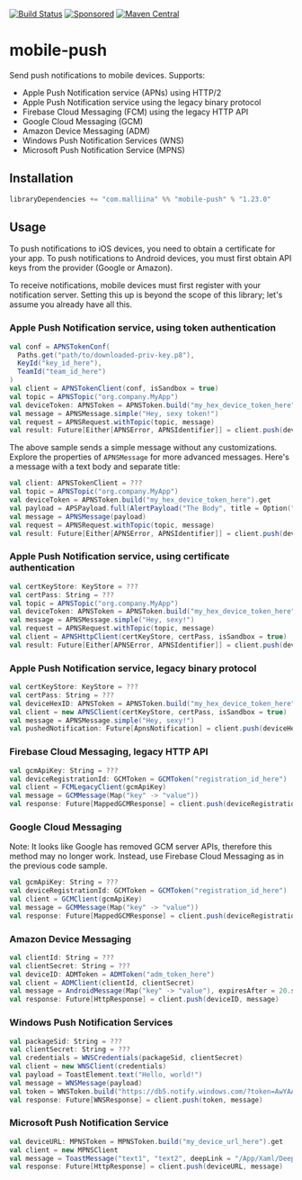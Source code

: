 [![Build Status](https://github.com/malliina/mobile-push/workflows/Test/badge.svg)](https://github.com/malliina/mobile-push/actions)
[![Sponsored](https://img.shields.io/badge/chilicorn-sponsored-brightgreen.svg?logo=data%3Aimage%2Fpng%3Bbase64%2CiVBORw0KGgoAAAANSUhEUgAAAA4AAAAPCAMAAADjyg5GAAABqlBMVEUAAAAzmTM3pEn%2FSTGhVSY4ZD43STdOXk5lSGAyhz41iz8xkz2HUCWFFhTFFRUzZDvbIB00Zzoyfj9zlHY0ZzmMfY0ydT0zjj92l3qjeR3dNSkoZp4ykEAzjT8ylUBlgj0yiT0ymECkwKjWqAyjuqcghpUykD%2BUQCKoQyAHb%2BgylkAyl0EynkEzmkA0mUA3mj86oUg7oUo8n0k%2FS%2Bw%2Fo0xBnE5BpU9Br0ZKo1ZLmFZOjEhesGljuzllqW50tH14aS14qm17mX9%2Bx4GAgUCEx02JySqOvpSXvI%2BYvp2orqmpzeGrQh%2Bsr6yssa2ttK6v0bKxMBy01bm4zLu5yry7yb29x77BzMPCxsLEzMXFxsXGx8fI3PLJ08vKysrKy8rL2s3MzczOH8LR0dHW19bX19fZ2dna2trc3Nzd3d3d3t3f39%2FgtZTg4ODi4uLj4%2BPlGxLl5eXm5ubnRzPn5%2Bfo6Ojp6enqfmzq6urr6%2Bvt7e3t7u3uDwvugwbu7u7v6Obv8fDz8%2FP09PT2igP29vb4%2BPj6y376%2Bu%2F7%2Bfv9%2Ff39%2Fv3%2BkAH%2FAwf%2FtwD%2F9wCyh1KfAAAAKXRSTlMABQ4VGykqLjVCTVNgdXuHj5Kaq62vt77ExNPX2%2Bju8vX6%2Bvr7%2FP7%2B%2FiiUMfUAAADTSURBVAjXBcFRTsIwHAfgX%2FtvOyjdYDUsRkFjTIwkPvjiOTyX9%2FAIJt7BF570BopEdHOOstHS%2BX0s439RGwnfuB5gSFOZAgDqjQOBivtGkCc7j%2B2e8XNzefWSu%2BsZUD1QfoTq0y6mZsUSvIkRoGYnHu6Yc63pDCjiSNE2kYLdCUAWVmK4zsxzO%2BQQFxNs5b479NHXopkbWX9U3PAwWAVSY%2FpZf1udQ7rfUpQ1CzurDPpwo16Ff2cMWjuFHX9qCV0Y0Ok4Jvh63IABUNnktl%2B6sgP%2BARIxSrT%2FMhLlAAAAAElFTkSuQmCC)](http://spiceprogram.org/oss-sponsorship)
[![Maven Central](https://img.shields.io/maven-central/v/com.malliina/mobile-push_2.13.svg)](https://search.maven.org/#search%7Cga%7C1%7Cg%3A%22com.malliina%22%20AND%20a%3A%22mobile-push_2.13%22)

# mobile-push

Send push notifications to mobile devices. Supports:

- Apple Push Notification service (APNs) using HTTP/2
- Apple Push Notification service using the legacy binary protocol
- Firebase Cloud Messaging (FCM) using the legacy HTTP API
- Google Cloud Messaging (GCM)
- Amazon Device Messaging (ADM)
- Windows Push Notification Services (WNS)
- Microsoft Push Notification Service (MPNS)

## Installation

```scala
libraryDependencies += "com.malliina" %% "mobile-push" % "1.23.0"
```

## Usage

To push notifications to iOS devices, you need to obtain a certificate for your app. To push notifications to Android
devices, you must first obtain API keys from the provider (Google or Amazon).

To receive notifications, mobile devices must first register with your notification server. Setting this up is beyond
the scope of this library; let's assume you already have all this.

### Apple Push Notification service, using token authentication


```scala
val conf = APNSTokenConf(
  Paths.get("path/to/downloaded-priv-key.p8"),
  KeyId("key_id_here"),
  TeamId("team_id_here")
)
val client = APNSTokenClient(conf, isSandbox = true)
val topic = APNSTopic("org.company.MyApp")
val deviceToken: APNSToken = APNSToken.build("my_hex_device_token_here").get
val message = APNSMessage.simple("Hey, sexy token!")
val request = APNSRequest.withTopic(topic, message)
val result: Future[Either[APNSError, APNSIdentifier]] = client.push(deviceToken, request)
```

The above sample sends a simple message without any customizations. Explore the properties of
`APNSMessage` for more advanced messages. Here's a message with a text body and separate title:

```scala
val client: APNSTokenClient = ???
val topic = APNSTopic("org.company.MyApp")
val deviceToken = APNSToken.build("my_hex_device_token_here").get
val payload = APSPayload.full(AlertPayload("The Body", title = Option("Attention")))
val message = APNSMessage(payload)
val request = APNSRequest.withTopic(topic, message)
val result: Future[Either[APNSError, APNSIdentifier]] = client.push(deviceToken, request)
```

### Apple Push Notification service, using certificate authentication

```scala
val certKeyStore: KeyStore = ???
val certPass: String = ???
val topic = APNSTopic("org.company.MyApp")
val deviceToken: APNSToken = APNSToken.build("my_hex_device_token_here").get
val message = APNSMessage.simple("Hey, sexy!")
val request = APNSRequest.withTopic(topic, message)
val client = APNSHttpClient(certKeyStore, certPass, isSandbox = true)
val result: Future[Either[APNSError, APNSIdentifier]] = client.push(deviceToken, request)
```

### Apple Push Notification service, legacy binary protocol

```scala
val certKeyStore: KeyStore = ???
val certPass: String = ???
val deviceHexID: APNSToken = APNSToken.build("my_hex_device_token_here").get
val client = new APNSClient(certKeyStore, certPass, isSandbox = true)
val message = APNSMessage.simple("Hey, sexy!")
val pushedNotification: Future[ApnsNotification] = client.push(deviceHexID, message)
```

### Firebase Cloud Messaging, legacy HTTP API

```scala
val gcmApiKey: String = ???
val deviceRegistrationId: GCMToken = GCMToken("registration_id_here")
val client = FCMLegacyClient(gcmApiKey)
val message = GCMMessage(Map("key" -> "value"))
val response: Future[MappedGCMResponse] = client.push(deviceRegistrationId, message)
```

### Google Cloud Messaging

Note: It looks like Google has removed GCM server APIs, therefore this method may no longer work.
Instead, use Firebase Cloud Messaging as in the previous code sample.

```scala
val gcmApiKey: String = ???
val deviceRegistrationId: GCMToken = GCMToken("registration_id_here")
val client = GCMClient(gcmApiKey)
val message = GCMMessage(Map("key" -> "value"))
val response: Future[MappedGCMResponse] = client.push(deviceRegistrationId, message)
```

### Amazon Device Messaging

```scala
val clientId: String = ???
val clientSecret: String = ???
val deviceID: ADMToken = ADMToken("adm_token_here")
val client = ADMClient(clientId, clientSecret)
val message = AndroidMessage(Map("key" -> "value"), expiresAfter = 20.seconds)
val response: Future[HttpResponse] = client.push(deviceID, message)
```

### Windows Push Notification Services

```scala
val packageSid: String = ???
val clientSecret: String = ???
val credentials = WNSCredentials(packageSid, clientSecret)
val client = new WNSClient(credentials)
val payload = ToastElement.text("Hello, world!")
val message = WNSMessage(payload)
val token = WNSToken.build("https://db5.notify.windows.com/?token=AwYAAABq7aWo").get
val response: Future[WNSResponse] = client.push(token, message)
```

### Microsoft Push Notification Service

```scala
val deviceURL: MPNSToken = MPNSToken.build("my_device_url_here").get
val client = new MPNSClient
val message = ToastMessage("text1", "text2", deepLink = "/App/Xaml/DeepLinkPage.xaml?param=value", silent = true)
val response: Future[HttpResponse] = client.push(deviceURL, message)
```

